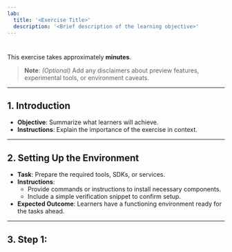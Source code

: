```yaml
---
lab:
  title: '<Exercise Title>'
  description: '<Brief description of the learning objective>'
---
```


# <Exercise Title>

This exercise takes approximately **<XX> minutes**.

> **Note**: *(Optional)* Add any disclaimers about preview features, experimental tools, or environment caveats.

---

## 1. Introduction

- **Objective**: Summarize what learners will achieve.
- **Instructions**: Explain the importance of the exercise in context.

---

## 2. Setting Up the Environment

- **Task**: Prepare the required tools, SDKs, or services.
- **Instructions**:
  - Provide commands or instructions to install necessary components.
  - Include a simple verification snippet to confirm setup.
- **Expected Outcome**: Learners have a functioning environment ready for the tasks ahead.

---

## 3. Step 1: <Title Placeholder>

- **Task**: Describe the generic action learners will perform.
- **Instructions**: Provide general instructions or prompts for analysis, evaluation, or inspection.
- **Expected Outcome**: Learners understand a key concept or aspect of the system.

---

## 4. Step 2: <Title Placeholder>

- **Task**: Describe what learners are optimizing, configuring, or refining.
- **Instructions**: Ask learners to identify ways to improve a given element based on defined criteria.
- **Expected Outcome**: Learners improve effectiveness, efficiency, or clarity of a component.

---

## 5. Step 3: <Title Placeholder>

- **Task**: Implement a reusable or modular solution.
- **Instructions**: Introduce a concept (e.g., templating, automation, configuration), then ask learners to apply it.
- **Expected Outcome**: Learners create reusable logic or tools applicable to future use cases.

---

## 6. Step 4: <Title Placeholder>

- **Task**: Apply previous learnings to a practical scenario.
- **Instructions**: Present a use case or situation where their configuration or logic must be applied.
- **Expected Outcome**: Learners successfully demonstrate their solution in a realistic context.

---

## 7. Step 5: <Title Placeholder>

- **Task**: Evaluate and validate results.
- **Instructions**: Provide a way to measure outcomes—qualitative or quantitative.
- **Expected Outcome**: Learners confirm the effectiveness of their work using tests or comparisons.

---

## 8. Conclusion

- **Recap**: Summarize key lessons from the exercise.
- **Next Steps**: Suggest topics for further exploration or advanced practice.

---

## 9. Clean Up (Optional)

- **Instructions**: If applicable, include cleanup steps to remove resources and avoid cost or clutter.

---

## Where to Find Other Labs

You can explore additional labs and exercises in the [Azure AI Foundry Learning Portal](https://ai.azure.com) or refer to the course's **lab section** for other available activities.
